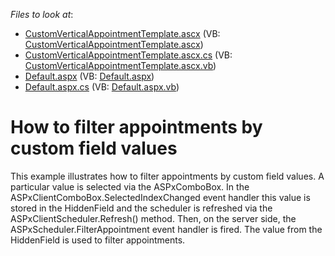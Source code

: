 <!-- default file list -->
*Files to look at*:

* [CustomVerticalAppointmentTemplate.ascx](./CS/WebSite/CustomSchedulerForms/CustomVerticalAppointmentTemplate.ascx) (VB: [CustomVerticalAppointmentTemplate.ascx](./VB/WebSite/CustomSchedulerForms/CustomVerticalAppointmentTemplate.ascx))
* [CustomVerticalAppointmentTemplate.ascx.cs](./CS/WebSite/CustomSchedulerForms/CustomVerticalAppointmentTemplate.ascx.cs) (VB: [CustomVerticalAppointmentTemplate.ascx.vb](./VB/WebSite/CustomSchedulerForms/CustomVerticalAppointmentTemplate.ascx.vb))
* [Default.aspx](./CS/WebSite/Default.aspx) (VB: [Default.aspx](./VB/WebSite/Default.aspx))
* [Default.aspx.cs](./CS/WebSite/Default.aspx.cs) (VB: [Default.aspx.vb](./VB/WebSite/Default.aspx.vb))
<!-- default file list end -->
# How to filter appointments by custom field values


<p>This example illustrates how to filter appointments by custom field values. A particular value is selected via the ASPxComboBox. In the ASPxClientComboBox.SelectedIndexChanged event handler this value is stored in the HiddenField and the scheduler is refreshed via the ASPxClientScheduler.Refresh() method. Then, on the server side, the ASPxScheduler.FilterAppointment event handler is fired. The value from the HiddenField is used to filter appointments.</p>

<br/>


